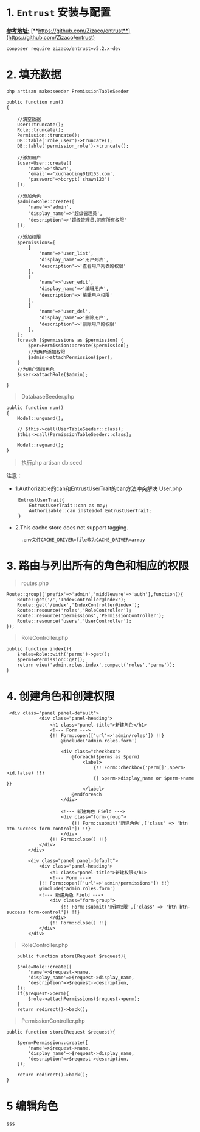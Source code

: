 # 1. `Entrust` 安装与配置 #

[**参考地址:**](https://github.com/Zizaco/entrust)
[**https://github.com/Zizaco/entrust**](https://github.com/Zizaco/entrust)

	conposer require zizaco/entrust=v5.2.x-dev

# 2. 填充数据 #
	
	php artisan make:seeder PremissionTableSeeder
	
	public function run()
    {

        //清空数据
        User::truncate();
        Role::truncate();
        Permission::truncate();
        DB::table('role_user')->truncate();
        DB::table('permission_role')->truncate();

        //添加用户
        $user=User::create([
            'name'=>'shawn',
            'email'=>'xuchaobing01@163.com',
            'password'=>bcrypt('shawn123')
        ]);

        //添加角色
        $admin=Role::create([
            'name'=>'admin',
            'display_name'=>'超级管理员',
            'description'=>'超级管理员,拥有所有权限'
        ]);

        //添加权限
        $permissions=[
            [
                'name'=>'user_list',
                'display_name'=>'用户列表',
                'description'=>'查看用户列表的权限'
            ],
            [
                'name'=>'user_edit',
                'display_name'=>'编辑用户',
                'description'=>'编辑用户权限'
            ],
            [
                'name'=>'user_del',
                'display_name'=>'删除用户',
                'description'=>'删除用户的权限'
            ],
        ];
        foreach ($permissions as $permission) {
            $per=Permission::create($permission);
            //为角色添加权限
            $admin->attachPermission($per);
        }
        //为用户添加角色
        $user->attachRole($admin);

    }

>DatabaseSeeder.php

	public function run()
    {
        Model::unguard();

        // $this->call(UserTableSeeder::class);
        $this->call(PermissionTableSeeder::class);

        Model::reguard();
    }


>执行php artisan db:seed

注意：

-  1.Authorizable的can和EntrustUserTrait的can方法冲突解决 User.php

		
		EntrustUserTrait{
		    EntrustUserTrait::can as may;
		    Authorizable::can insteadof EntrustUserTrait;
		}


- 2.This cache store does not support tagging.


		.env文件CACHE_DRIVER=file改为CACHE_DRIVER=array

# 3. 路由与列出所有的角色和相应的权限 #

>routes.php
>
	Route::group(['prefix'=>'admin','middleware'=>'auth'],function(){
	    Route::get('/','IndexController@index');
	    Route::get('/index','IndexController@index');
	    Route::resource('roles','RoleController');
	    Route::resource('permissions','PermissionController');
	    Route::resource('users','UserController');
	});

> RoleController.php

	public function index(){
        $roles=Role::with('perms')->get();
        $perms=Permission::get();
        return view('admin.roles.index',compact('roles','perms'));
    }

# 4. 创建角色和创建权限 #

	 <div class="panel panel-default">
                <div class="panel-heading">
                    <h1 class="panel-title">新建角色</h1>
                    <!--- Form --->
                    {!! Form::open(['url'=>'admin/roles']) !!}
                        @include('admin.roles.form')

                        <div class="checkbox">
                            @foreach($perms as $perm)
                                <label>
                                    {!! Form::checkbox('perm[]',$perm->id,false) !!}
                                    {{ $perm->display_name or $perm->name }}
                                </label>
                            @endforeach
                        </div>

                        <!--- 新建角色 Field --->
                        <div class="form-group">
                        	{!! Form::submit('新建角色',['class' => 'btn btn-success form-control']) !!}
                        </div>
                    {!! Form::close() !!}
                </div>
            </div>

            <div class="panel panel-default">
                <div class="panel-heading">
                    <h1 class="panel-title">新建权限</h1>
                    <!--- Form --->
                {!! Form::open(['url'=>'admin/permissions']) !!}
                @include('admin.roles.form')
                <!--- 新建角色 Field --->
                    <div class="form-group">
                        {!! Form::submit('新建权限',['class' => 'btn btn-success form-control']) !!}
                    </div>
                    {!! Form::close() !!}
                </div>
            </div>


>RoleController.php


		public function store(Request $request){

        $role=Role::create([
            'name'=>$request->name,
            'display_name'=>$request->display_name,
            'description'=>$request->description,
        ]);
        if($request->perm){
            $role->attachPermissions($request->perm);
        }
        return redirect()->back();

>PermissionController.php

	public function store(Request $request){

        $perm=Permission::create([
            'name'=>$request->name,
            'display_name'=>$request->display_name,
            'description'=>$request->description,
        ]);

        return redirect()->back();
    }
# 5 编辑角色 #
sss
	
		

	